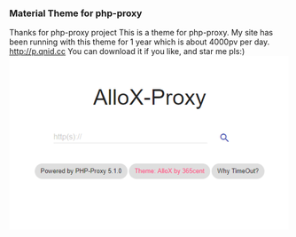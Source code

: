 ### Material Theme for php-proxy
Thanks for php-proxy project
This is a theme for php-proxy.
My site has been running with this theme for 1 year which is about 4000pv per day.
http://p.qnid.cc
You can download it if you like, and star me pls:)
![Preview](preview.png)
